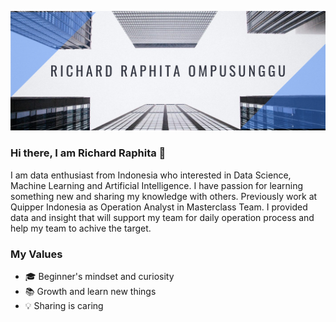 [![](https://github.com/richardraphitaompusunggu/richardraphitaompusunggu/blob/master/RICHARD%20RAPHITA%20OMPUSUNGGU.png "")](https://some-url.dev/)
### Hi there, I am Richard Raphita 👋
I am data enthusiast from Indonesia who interested in Data Science, Machine Learning and Artificial Intelligence. I have passion for learning something new and sharing my knowledge with others. Previously work at Quipper Indonesia as Operation Analyst in Masterclass Team. I provided data and insight that will support my team for daily operation process and help my team to achive the target.

### My Values
- :mortar_board: Beginner's mindset and curiosity
- :books: Growth and learn new things
- :bulb: Sharing is caring 

<!--
**richardraphitaompusunggu/richardraphitaompusunggu** is a ✨ _special_ ✨ repository because its `README.md` (this file) appears on your GitHub profile.

Here are some ideas to get you started:

- 🔭 I’m currently working on ...
- 🌱 I’m currently learning about data science, machine learning and AI
- 👯 I’m looking to collaborate on ...
- 🤔 I’m looking for help with ...
- 💬 Ask me about ...
- 📫 How to reach me: ...
- 😄 Pronouns: ...
- ⚡ Fun fact: ...
-->
